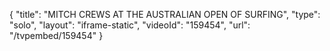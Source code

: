 {
    "title": "MITCH CREWS AT THE AUSTRALIAN OPEN OF SURFING",
    "type": "solo",
    "layout": "iframe-static",
    "videoId": "159454",
    "url": "\/tvpembed\/159454"
}